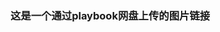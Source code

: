 
### 这是一个通过playbook网盘上传的图片链接

<img width="auto" height="auto" src="https://img.playbook.com/92gy0xclFTw6Sxugv_lw-4cwH4Dw9nFmY1SeGfRvAW8/Z3M6Ly9wbGF5Ym9v/ay1hc3NldHMtcHVi/bGljLzViYmRjMDZj/LTA3YTktNDQyNC05/OWVhLThjMzQ5ZDk1/MjYzNA" alt="" />